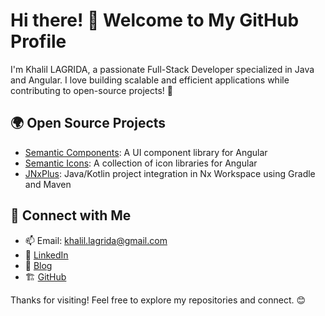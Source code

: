 # Hi there! 👋 Welcome to My GitHub Profile

I'm Khalil LAGRIDA, a passionate Full-Stack Developer specialized in Java and Angular. I love building scalable and efficient applications while contributing to open-source projects! 🚀

## 🌍 Open Source Projects

- [Semantic Components](https://www.semantic-components.com): A UI component library for Angular
- [Semantic Icons](https://github.com/khalilou88/semantic-icons): A collection of icon libraries for Angular
- [JNxPlus](https://github.com/khalilou88/jnxplus): Java/Kotlin project integration in Nx Workspace using Gradle and Maven

## 🔗 Connect with Me

- 📫 Email: [khalil.lagrida@gmail.com](mailto:khalil.lagrida@gmail.com)
- 🔗 [LinkedIn](https://www.linkedin.com/in/khalil-lagrida-9989b72b)
- 📝 [Blog](https://dev.to/gridou)
- 🏗️ [GitHub](https://github.com/khalilou88)

Thanks for visiting! Feel free to explore my repositories and connect. 😊
